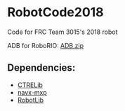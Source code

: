 # RobotCode2018
Code for FRC Team 3015's 2018 robot

ADB for RoboRIO: [ADB.zip](https://www.dropbox.com/s/1e9zfernd6b4jd8/ADB.zip?dl=0)

## Dependencies:
* [CTRELib](http://google.com)
* [navx-mxp](http://google.com)
* [RobotLib](https://github.com/3015RangerRobotics/RobotLib)
